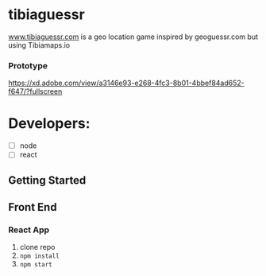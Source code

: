 # tibiaguessr
www.tibiaguessr.com is a geo location game inspired by geoguessr.com but using Tibiamaps.io

### Prototype
https://xd.adobe.com/view/a3146e93-e268-4fc3-8b01-4bbef84ad652-f647/?fullscreen

# Developers:
- [ ] node
- [ ] react

## Getting Started

## Front End
### React App
1. clone repo
2. `npm install`
3. `npm start`
